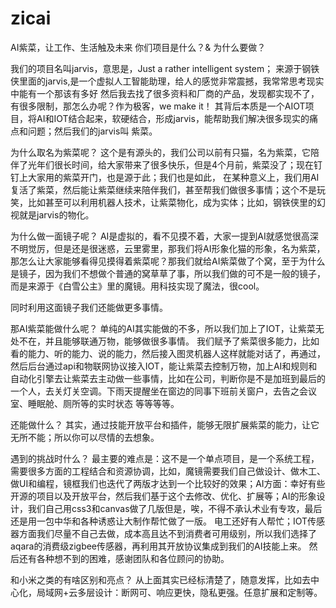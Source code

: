 # zicai
AI紫菜，让工作、生活触及未来
你们项目是什么？& 为什么要做？ 

我们的项目名叫jarvis，意思是，Just a rather intelligent system；
来源于钢铁侠里面的jarvis,是一个虚拟人工智能助理，给人的感觉非常震撼，我常常思考现实中能有一个那该有多好
然后我去找了很多资料和厂商的产品，发现都实现不了，有很多限制，那怎么办呢？作为极客，we make it！
其背后本质是一个AIOT项目，将AI和IOT结合起来，软硬结合，形成jarvis，能帮助我们解决很多现实的痛点和问题；然后我们的jarvis叫 紫菜。

为什么取名为紫菜呢？ 
这个是有源头的，我们公司以前有只猫，名为紫菜，它陪伴了光年们很长时间，给大家带来了很多快乐，但是4个月前，紫菜没了；现在钉钉上大家用的紫菜开门，也是源于此；我们也是如此，
在某种意义上，我们用AI复活了紫菜，然后能让紫菜继续来陪伴我们，甚至帮我们做很多事情；这个不是玩笑，比如甚至可以利用机器人技术，让紫菜物化，成为实体；比如，钢铁侠里的幻视就是jarvis的物化。 


为什么做一面镜子呢？ 
AI是虚拟的，看不见摸不着，大家一提到AI就感觉很高深不明觉厉，但是还是很迷惑，云里雾里，那我们将AI形象化猫的形象，名为紫菜，那怎么让大家能够看得见摸得着紫菜呢？那我们就给AI紫菜做了个窝，至于为什么是镜子，因为我们不想做个普通的窝草草了事，所以我们做的可不是一般的镜子，而是来源于《白雪公主》里的魔镜。用科技实现了魔法，很cool。

同时利用这面镜子我们还能做更多事情。

那AI紫菜能做什么呢？ 
单纯的AI其实能做的不多，所以我们加上了IOT，让紫菜无处不在，并且能够联通万物，能够做很多事情。 
我们赋予了紫菜很多能力，比如看的能力、听的能力、说的能力，然后接入图灵机器人这样就能对话了，再通过，然后后台通过api和物联网协议接入IOT，能让紫菜去控制万物，加上AI和规则和自动化引擎去让紫菜去主动做一些事情，比如在公司，判断你是不是加班到最后的一个人，去关灯关空调。下雨天提醒坐在窗边的同事下班前关窗户，去告之会议室、睡眠舱、厕所等的实时状态 等等等等。 


还能做什么？ 
其实，通过技能开放平台和插件，能够无限扩展紫菜的能力，让它无所不能；所以你可以尽情的去想象。 

遇到的挑战时什么？ 
最主要的难点是：这不是一个单点项目，是一个系统工程，需要很多方面的工程结合和资源协调，比如，魔镜需要我们自己做设计、做木工、做UI和编程，镜框我们也迭代了两版才达到一个比较好的效果；AI方面：幸好有些开源的项目以及开放平台，然后我们基于这个去修改、优化、扩展等；AI的形象设计，我们自己用css3和canvas做了几版但是，唉，不得不承认术业有专攻，最后还是用一包中华和各种诱惑让大制作帮忙做了一版。 电工还好有人帮忙；IOT传感器方面我们尽量不自己去做，成本高且达不到消费者可用级别，所以我们选择了aqara的消费级zigbee传感器，再利用其开放协议集成到我们的AI技能上来。 
然后还有各种想不到的困难，感谢团队和各位顾问的协助。 

和小米之类的有啥区别和亮点？
 从上面其实已经标清楚了，随意发挥，比如去中心化，局域网+云多层设计：断网可、响应更快，隐私更强。任意扩展和定制等。 
